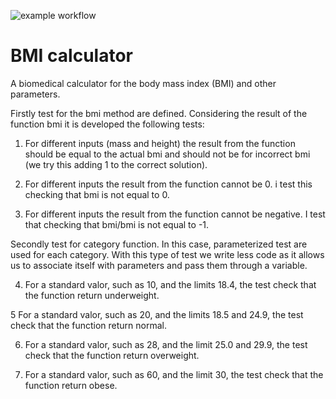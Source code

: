 ![example workflow](https://github.com/jmhorcas/bmicalc/actions/workflows/maven.yml/badge.svg)

# BMI calculator
A biomedical calculator for the body mass index (BMI) and other parameters.

Firstly test for the bmi method are defined. Considering the result of the function bmi it is developed the following tests:

1.	For different inputs (mass and height) the result from the function should be equal 
	to the actual bmi and should not be for incorrect bmi (we try this adding 1 to the correct solution).

2.	For different inputs the result from the function cannot be 0. i test this checking that bmi is not equal to 0.

3.	For different inputs the result from the function cannot be negative. I test that checking that bmi/bmi
	is not equal to -1. 

Secondly test for category function. In this case, parameterized test are used for each category.
With this type of test we write less code as it allows us to associate itself with parameters and pass them through a variable.

4.	For a standard valor, such as 10, and the limits 18.4, the test check that the function return underweight.

5	For a standard valor, such as 20, and the limits 18.5 and 24.9, the test check that the function return normal. 

6.	For a standard valor, such as 28, and the limit 25.0 and 29.9, the test check that the function return overweight.

7.	For a standard valor, such as 60, and the limit 30, the test check that the function return obese. 
  

